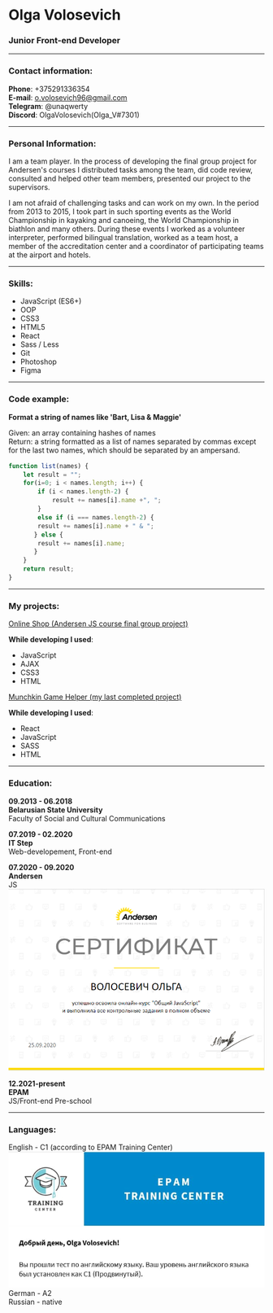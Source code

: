 # Olga Volosevich

### Junior Front-end Developer

---

### Contact information:

**Phone**: +375291336354 <br>
**E-mail**: o.volosevich96@gmail.com <br>
**Telegram**: @unaqwerty <br>
**Discord**: OlgaVolosevich(Olga_V#7301) 

---

### Personal Information: 

I am a team player. In the process of developing the final group project for Andersen's courses I distributed tasks among the team, did code review, consulted and helped other team members, presented our project to the supervisors. 

I am not afraid of challenging tasks and can work on my own. In the period from 2013 to 2015, I took part in such sporting events as the World Championship in kayaking and canoeing, the World Championship in biathlon and many others. During these events I worked as a volunteer interpreter, performed bilingual translation, worked as a team host, a member of the accreditation center and a coordinator of participating teams at the airport and hotels.

---

### Skills:

- JavaScript (ES6+)
- OOP
- CSS3
- HTML5
- React
- Sass / Less
- Git
- Photoshop
- Figma

---

### Code example:

**Format a string of names like 'Bart, Lisa & Maggie'**

Given: an array containing hashes of names <br>
Return: a string formatted as a list of names separated by commas except for the last two names, which should be separated by an ampersand.<br>

```javascript
function list(names) {
    let result = "";
    for(i=0; i < names.length; i++) {
        if (i < names.length-2) {
            result += names[i].name +", ";
        } 
        else if (i === names.length-2) {
        result += names[i].name + " & ";
       } else {
        result += names[i].name;
       }
    }
    return result;
}
```
---

### My projects:

[Online Shop (Andersen JS course final group project)](https://olgavolosevich.github.io/Andersen-course-final-team-project/) 

**While developing I used**:
- JavaScript
- AJAX
- CSS3
- HTML

[Munchkin Game Helper (my last completed project)](https://olgavolosevich.github.io/Munchkin-Game-Helper-React-App/) 

**While developing I used**:
- React 
- JavaScript
- SASS
- HTML

---

### Education:

**09.2013 - 06.2018** <br>
**Belarusian State University** <br>
Faculty of Social and Cultural Communications <br>

**07.2019 - 02.2020** <br>
**IT Step** <br>
Web-developement, Front-end <br>

**07.2020 - 09.2020** <br>
**Andersen** <br>
JS <br>
![andersen-sertificate](/images/andersen-certificate.png) <br>

**12.2021-present** <br>
**EPAM** <br>
JS/Front-end Pre-school <br>

---

### Languages:

English - C1 (according to EPAM Training Center) <br>
![english-certificate](/images/english-level.jpg) <br>
German - A2 <br>
Russian - native <br>

